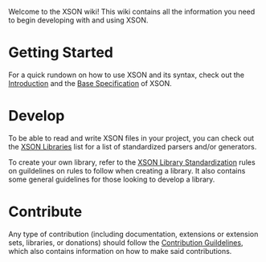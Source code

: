 Welcome to the XSON wiki! This wiki contains all the information you need to begin developing with and using XSON.

# Getting Started

For a quick rundown on how to use XSON and its syntax, check out the [Introduction](XSON-Introduction) 
and the [Base Specification](XSON-Base-Specification) of XSON.

# Develop

To be able to read and write XSON files in your project, you can check out the [XSON Libraries](XSON-Standardized-Libraries-List)
list for a list of standardized parsers and/or generators.

To create your own library, refer to the [XSON Library Standardization](XSON-Standardized-Libraries-List#XSON-Library-Standardization) 
rules on guildelines on rules to follow when creating a library. 
It also contains some general guidelines for those looking to develop a library.

# Contribute

Any type of contribution (including documentation, extensions or extension sets, libraries, or donations) should follow the [Contribution Guildelines](Contribution-Guidelines), which also contains information on how to make said contributions.
